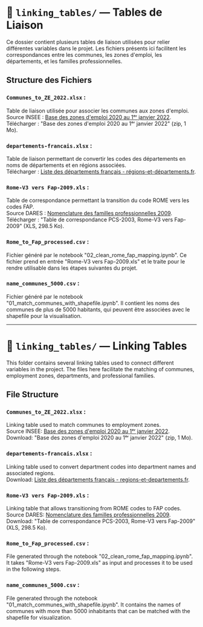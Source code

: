 # 📂 `linking_tables/` — Tables de Liaison

Ce dossier contient plusieurs tables de liaison utilisées pour relier différentes variables dans le projet. Les fichiers présents ici facilitent les correspondances entre les communes, les zones d'emploi, les départements, et les familles professionnelles.

## Structure des Fichiers

### `Communes_to_ZE_2022.xlsx` :

Table de liaison utilisée pour associer les communes aux zones d'emploi.\
Source INSEE : [Base des zones d'emploi 2020 au 1ᵉʳ janvier 2022](https://www.insee.fr/fr/information/4652957).\
Télécharger : "Base des zones d'emploi 2020 au 1ᵉʳ janvier 2022" (zip, 1 Mo).

### `departements-francais.xlsx` :

Table de liaison permettant de convertir les codes des départements en noms de départements et en régions associées.\
Télécharger : [Liste des départements français - régions-et-départements.fr](https://www.regions-et-departements.fr/fichiers).

### `Rome-V3 vers Fap-2009.xls` :

Table de correspondance permettant la transition du code ROME vers les codes FAP.\
Source DARES : [Nomenclature des familles professionnelles 2009](https://dares.travail-emploi.gouv.fr/donnees/la-nomenclature-des-familles-professionnelles-2009).\
Télécharger : "Table de correspondance PCS-2003, Rome-V3 vers Fap-2009" (XLS, 298.5 Ko).

### `Rome_to_Fap_processed.csv` :

Fichier généré par le notebook "02_clean_rome_fap_mapping.ipynb". Ce fichier prend en entrée "Rome-V3 vers Fap-2009.xls" et le traite pour le rendre utilisable dans les étapes suivantes du projet.

### `name_communes_5000.csv` :

Fichier généré par le notebook "01_match_communes_with_shapefile.ipynb". Il contient les noms des communes de plus de 5000 habitants, qui peuvent être associées avec le shapefile pour la visualisation.

------------------------------------------------------------------------

# 📂 `linking_tables/` — Linking Tables

This folder contains several linking tables used to connect different variables in the project. The files here facilitate the matching of communes, employment zones, departments, and professional families.

## File Structure

### `Communes_to_ZE_2022.xlsx` :

Linking table used to match communes to employment zones.\
Source INSEE: [Base des zones d'emploi 2020 au 1ᵉʳ janvier 2022](https://www.insee.fr/fr/information/4652957).\
Download: "Base des zones d'emploi 2020 au 1ᵉʳ janvier 2022" (zip, 1 Mo).

### `departements-francais.xlsx` :

Linking table used to convert department codes into department names and associated regions.\
Download: [Liste des départements français - regions-et-departements.fr](https://www.regions-et-departements.fr/fichiers).

### `Rome-V3 vers Fap-2009.xls` :

Linking table that allows transitioning from ROME codes to FAP codes.\
Source DARES: [Nomenclature des familles professionnelles 2009](https://dares.travail-emploi.gouv.fr/donnees/la-nomenclature-des-familles-professionnelles-2009).\
Download: "Table de correspondance PCS-2003, Rome-V3 vers Fap-2009" (XLS, 298.5 Ko).

### `Rome_to_Fap_processed.csv` :

File generated through the notebook "02_clean_rome_fap_mapping.ipynb". It takes "Rome-V3 vers Fap-2009.xls" as input and processes it to be used in the following steps.

### `name_communes_5000.csv` :

File generated through the notebook "01_match_communes_with_shapefile.ipynb". It contains the names of communes with more than 5000 inhabitants that can be matched with the shapefile for visualization.
